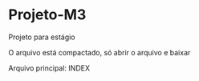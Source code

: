 # Projeto-M3
Projeto para estágio

O arquivo está compactado, só abrir o arquivo e baixar

Arquivo principal: INDEX
